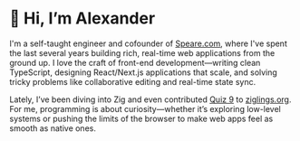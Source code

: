 # 👋 Hi, I’m Alexander

I'm a self-taught engineer and cofounder of [Speare.com](https://speare.com), where I've spent the last several years building rich, real-time web applications from the ground up. I love the craft of front-end development—writing clean TypeScript, designing React/Next.js applications that scale, and solving tricky problems like collaborative editing and real-time state sync.

Lately, I’ve been diving into Zig and even contributed [Quiz 9](https://ziggit.dev/t/new-quiz-in-ziglings-bit-manipulation-in-embedded-devices/8552) to [ziglings.org](https://ziglings.org). For me, programming is about curiosity—whether it’s exploring low-level systems or pushing the limits of the browser to make web apps feel as smooth as native ones.
